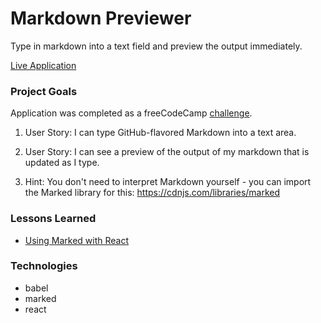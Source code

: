 # Markdown Previewer

Type in markdown into a text field and preview the output immediately.

[Live Application](markdown-previewer-dlzl.surge.sh)

### Project Goals

Application was completed as a freeCodeCamp [challenge](https://www.freecodecamp.org/challenges/build-a-markdown-previewer).

1. User Story: I can type GitHub-flavored Markdown into a text area.

2. User Story: I can see a preview of the output of my markdown that is updated as I type.

3. Hint: You don't need to interpret Markdown yourself - you can import the Marked library for this: https://cdnjs.com/libraries/marked

### Lessons Learned

* [Using Marked with React](https://stackoverflow.com/questions/34686523/using-marked-in-react)

### Technologies

* babel
* marked
* react
